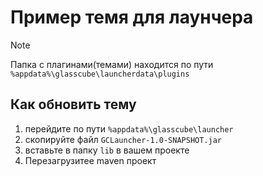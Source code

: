 # Пример темя для лаунчера

> [!NOTE]
> Папка с плагинами(темами) находится по пути ``%appdata%\glasscube\launcherdata\plugins`` 

## Как обновить тему
  1. перейдите по пути ``%appdata%\glasscube\launcher``
  2. скопируйте файл ``GCLauncher-1.0-SNAPSHOT.jar``
  3. вставьте в папку ``lib`` в вашем проекте
  4. Перезагрузитее maven проект
